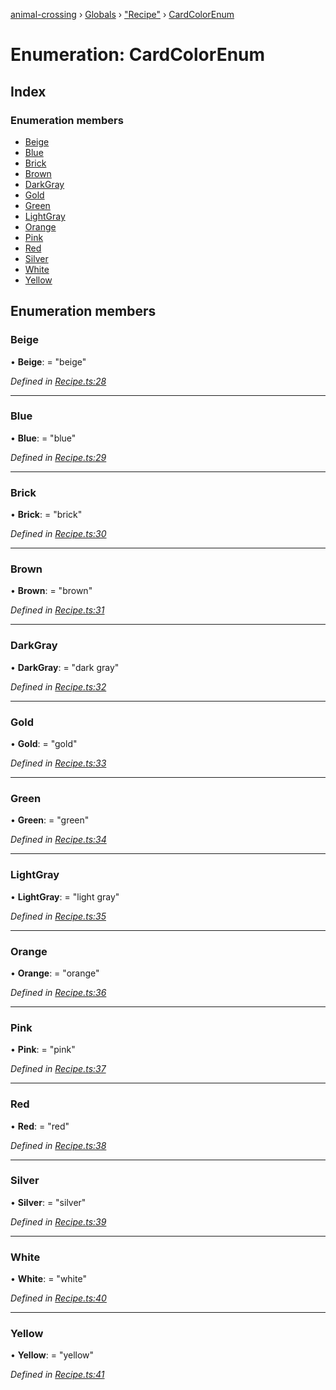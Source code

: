 [animal-crossing](../README.md) › [Globals](../globals.md) › ["Recipe"](../modules/_recipe_.md) › [CardColorEnum](_recipe_.cardcolorenum.md)

# Enumeration: CardColorEnum

## Index

### Enumeration members

* [Beige](_recipe_.cardcolorenum.md#beige)
* [Blue](_recipe_.cardcolorenum.md#blue)
* [Brick](_recipe_.cardcolorenum.md#brick)
* [Brown](_recipe_.cardcolorenum.md#brown)
* [DarkGray](_recipe_.cardcolorenum.md#darkgray)
* [Gold](_recipe_.cardcolorenum.md#gold)
* [Green](_recipe_.cardcolorenum.md#green)
* [LightGray](_recipe_.cardcolorenum.md#lightgray)
* [Orange](_recipe_.cardcolorenum.md#orange)
* [Pink](_recipe_.cardcolorenum.md#pink)
* [Red](_recipe_.cardcolorenum.md#red)
* [Silver](_recipe_.cardcolorenum.md#silver)
* [White](_recipe_.cardcolorenum.md#white)
* [Yellow](_recipe_.cardcolorenum.md#yellow)

## Enumeration members

###  Beige

• **Beige**: = "beige"

*Defined in [Recipe.ts:28](https://github.com/Norviah/animal-crossing/blob/ee641cf/module/types/Recipe.ts#L28)*

___

###  Blue

• **Blue**: = "blue"

*Defined in [Recipe.ts:29](https://github.com/Norviah/animal-crossing/blob/ee641cf/module/types/Recipe.ts#L29)*

___

###  Brick

• **Brick**: = "brick"

*Defined in [Recipe.ts:30](https://github.com/Norviah/animal-crossing/blob/ee641cf/module/types/Recipe.ts#L30)*

___

###  Brown

• **Brown**: = "brown"

*Defined in [Recipe.ts:31](https://github.com/Norviah/animal-crossing/blob/ee641cf/module/types/Recipe.ts#L31)*

___

###  DarkGray

• **DarkGray**: = "dark gray"

*Defined in [Recipe.ts:32](https://github.com/Norviah/animal-crossing/blob/ee641cf/module/types/Recipe.ts#L32)*

___

###  Gold

• **Gold**: = "gold"

*Defined in [Recipe.ts:33](https://github.com/Norviah/animal-crossing/blob/ee641cf/module/types/Recipe.ts#L33)*

___

###  Green

• **Green**: = "green"

*Defined in [Recipe.ts:34](https://github.com/Norviah/animal-crossing/blob/ee641cf/module/types/Recipe.ts#L34)*

___

###  LightGray

• **LightGray**: = "light gray"

*Defined in [Recipe.ts:35](https://github.com/Norviah/animal-crossing/blob/ee641cf/module/types/Recipe.ts#L35)*

___

###  Orange

• **Orange**: = "orange"

*Defined in [Recipe.ts:36](https://github.com/Norviah/animal-crossing/blob/ee641cf/module/types/Recipe.ts#L36)*

___

###  Pink

• **Pink**: = "pink"

*Defined in [Recipe.ts:37](https://github.com/Norviah/animal-crossing/blob/ee641cf/module/types/Recipe.ts#L37)*

___

###  Red

• **Red**: = "red"

*Defined in [Recipe.ts:38](https://github.com/Norviah/animal-crossing/blob/ee641cf/module/types/Recipe.ts#L38)*

___

###  Silver

• **Silver**: = "silver"

*Defined in [Recipe.ts:39](https://github.com/Norviah/animal-crossing/blob/ee641cf/module/types/Recipe.ts#L39)*

___

###  White

• **White**: = "white"

*Defined in [Recipe.ts:40](https://github.com/Norviah/animal-crossing/blob/ee641cf/module/types/Recipe.ts#L40)*

___

###  Yellow

• **Yellow**: = "yellow"

*Defined in [Recipe.ts:41](https://github.com/Norviah/animal-crossing/blob/ee641cf/module/types/Recipe.ts#L41)*

